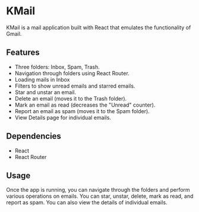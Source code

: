 # KMail

KMail is a mail application built with React that emulates the functionality of Gmail.

## Features

- Three folders: Inbox, Spam, Trash.
- Navigation through folders using React Router.
- Loading mails in Inbox
- Filters to show unread emails and starred emails.
- Star and unstar an email.
- Delete an email (moves it to the Trash folder).
- Mark an email as read (decreases the "Unread" counter).
- Report an email as spam (moves it to the Spam folder).
- View Details page for individual emails.

## Dependencies

- React
- React Router

## Usage

Once the app is running, you can navigate through the folders and perform various operations on emails. You can star, unstar, delete, mark as read, and report as spam. You can also view the details of individual emails.

